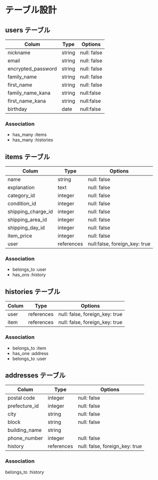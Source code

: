 # テーブル設計

## users テーブル

| Colum               | Type   | Options     |
| ------------------- | ------ | ----------- |
| nickname            | string | null: false |
| email               | string | null: false |
| encrypted_password  | string | null: false |
| family_name         | string | null: false |
| first_name          | string | null: false |
| family_name_kana    | string | null:false  |
| first_name_kana     | string | null:false  |
| birthday            | date   | null:false  |

### Association
- has_many :items
- has_many :histories

## items テーブル

| Colum              | Type       | Options                       |
| ------------------ | ---------- | ----------------------------- |
| name               | string     | null: false                   |
| explanation        | text       | null: false                   |
| category_id        | integer    | null: false                   |
| condition_id       | integer    | null: false                   |
| shipping_charge_id | integer    | null: false                   |
| shipping_area_id   | integer    | null: false                   |
| shipping_day_id    | integer    | null: false                   |
| item_price      | integer    | null: false                   |
| user               | references | null:false, foreign_key: true |

### Association
- belongs_to :user
- has_ons :history

## histories テーブル

| Colum     | Type       | Options                        |
| --------- | ---------- | ------------------------------ |
| user      | references | null: false, foreign_key: true |
| item   | references | null: false, foreign_key: true |

### Association
- belongs_to :item
- has_one :address
- belongs_to :user

## addresses テーブル 

| Colum         | Type       | Options                        |
| ------------- | ---------- | ------------------------------ |
| postal code   | integer    | null: false                    |
| prefecture_id | integer    | null: false                    |
| city          | string     | null: false                    |
| block         | string     | null: false                    |
| building_name | string     |                                |
| phone_number  | integer    | null: false                    |
| history       | references | null: false, foreign_key: true |

### Association
belongs_to :history



